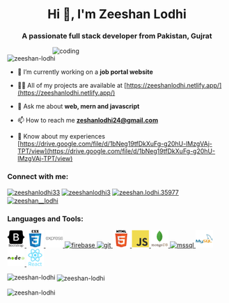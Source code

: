 <!-- ![logo](https://github.com/Zeeshan-Lodhi/Zeeshan-Lodhi/blob/main/Full%20Stack%20Developer.png) -->
<h1 align="center">Hi 👋, I'm Zeeshan Lodhi</h1>
<h3 align="center">A passionate full stack developer from Pakistan, Gujrat</h3>

<img align="right" src="https://i.pinimg.com/originals/f1/e7/34/f1e734f9cade86fe737a9aa404ad5677.gif" width="400" alt="coding">


<p align="left"> <img src="https://komarev.com/ghpvc/?username=zeeshan-lodhi&label=Profile%20views&color=0e75b6&style=flat" alt="zeeshan-lodhi" /> </p>

<!-- <p align="left"> <a href="https://twitter.com/zeeshanlodhi33" target="blank"><img src="https://img.shields.io/twitter/follow/zeeshanlodhi33?logo=twitter&style=for-the-badge" alt="zeeshanlodhi33" /></a> </p>
 -->
- 🔭 I’m currently working on a **job portal website**

- 👨‍💻 All of my projects are available at [https://zeeshanlodhi.netlify.app/](https://zeeshanlodhi.netlify.app/)

- 💬 Ask me about **web, mern and javascript**

- 📫 How to reach me **zeshanlodhi24@gmail.com**

- 📄 Know about my experiences [https://drive.google.com/file/d/1bNeg19tfDkXuFg-g20hU-lMzgVAj-TPT/view](https://drive.google.com/file/d/1bNeg19tfDkXuFg-g20hU-lMzgVAj-TPT/view)

<h3 align="left">Connect with me:</h3>
<p align="left">
<a href="https://twitter.com/zeeshanlodhi33" target="blank"><img align="center" src="https://raw.githubusercontent.com/rahuldkjain/github-profile-readme-generator/master/src/images/icons/Social/twitter.svg" alt="zeeshanlodhi33" height="30" width="40" /></a>
<a href="https://linkedin.com/in/zeeshanlodhi3" target="blank"><img align="center" src="https://raw.githubusercontent.com/rahuldkjain/github-profile-readme-generator/master/src/images/icons/Social/linked-in-alt.svg" alt="zeeshanlodhi3" height="30" width="40" /></a>
<a href="https://fb.com/zeeshan.lodhi.35977" target="blank"><img align="center" src="https://raw.githubusercontent.com/rahuldkjain/github-profile-readme-generator/master/src/images/icons/Social/facebook.svg" alt="zeeshan.lodhi.35977" height="30" width="40" /></a>
<a href="https://instagram.com/zeeshan__lodhi" target="blank"><img align="center" src="https://raw.githubusercontent.com/rahuldkjain/github-profile-readme-generator/master/src/images/icons/Social/instagram.svg" alt="zeeshan__lodhi" height="30" width="40" /></a>
</p>

<h3 align="left">Languages and Tools:</h3>
<p align="left"> <a href="https://getbootstrap.com" target="_blank" rel="noreferrer"> <img src="https://raw.githubusercontent.com/devicons/devicon/master/icons/bootstrap/bootstrap-plain-wordmark.svg" alt="bootstrap" width="40" height="40"/> </a> <a href="https://www.w3schools.com/css/" target="_blank" rel="noreferrer"> <img src="https://raw.githubusercontent.com/devicons/devicon/master/icons/css3/css3-original-wordmark.svg" alt="css3" width="40" height="40"/> </a> <a href="https://expressjs.com" target="_blank" rel="noreferrer"> <img src="https://raw.githubusercontent.com/devicons/devicon/master/icons/express/express-original-wordmark.svg" alt="express" width="40" height="40"/> </a> <a href="https://firebase.google.com/" target="_blank" rel="noreferrer"> <img src="https://www.vectorlogo.zone/logos/firebase/firebase-icon.svg" alt="firebase" width="40" height="40"/> </a> <a href="https://git-scm.com/" target="_blank" rel="noreferrer"> <img src="https://www.vectorlogo.zone/logos/git-scm/git-scm-icon.svg" alt="git" width="40" height="40"/> </a> <a href="https://www.w3.org/html/" target="_blank" rel="noreferrer"> <img src="https://raw.githubusercontent.com/devicons/devicon/master/icons/html5/html5-original-wordmark.svg" alt="html5" width="40" height="40"/> </a> <a href="https://developer.mozilla.org/en-US/docs/Web/JavaScript" target="_blank" rel="noreferrer"> <img src="https://raw.githubusercontent.com/devicons/devicon/master/icons/javascript/javascript-original.svg" alt="javascript" width="40" height="40"/> </a> <a href="https://www.mongodb.com/" target="_blank" rel="noreferrer"> <img src="https://raw.githubusercontent.com/devicons/devicon/master/icons/mongodb/mongodb-original-wordmark.svg" alt="mongodb" width="40" height="40"/> </a> <a href="https://www.microsoft.com/en-us/sql-server" target="_blank" rel="noreferrer"> <img src="https://www.svgrepo.com/show/303229/microsoft-sql-server-logo.svg" alt="mssql" width="40" height="40"/> </a> <a href="https://www.mysql.com/" target="_blank" rel="noreferrer"> <img src="https://raw.githubusercontent.com/devicons/devicon/master/icons/mysql/mysql-original-wordmark.svg" alt="mysql" width="40" height="40"/> </a> <a href="https://nodejs.org" target="_blank" rel="noreferrer"> <img src="https://raw.githubusercontent.com/devicons/devicon/master/icons/nodejs/nodejs-original-wordmark.svg" alt="nodejs" width="40" height="40"/> </a> <a href="https://reactjs.org/" target="_blank" rel="noreferrer"> <img src="https://raw.githubusercontent.com/devicons/devicon/master/icons/react/react-original-wordmark.svg" alt="react" width="40" height="40"/> </a> </p>

<p><img align="left" src="https://github-readme-stats.vercel.app/api/top-langs?username=zeeshan-lodhi&show_icons=true&locale=en&layout=compact" alt="zeeshan-lodhi" /></p>

<p>&nbsp;<img align="center" src="https://github-readme-stats.vercel.app/api?username=zeeshan-lodhi&show_icons=true&locale=en" alt="zeeshan-lodhi" /></p>

<p><img align="center" src="https://github-readme-streak-stats.herokuapp.com/?user=zeeshan-lodhi&" alt="zeeshan-lodhi" /></p>
